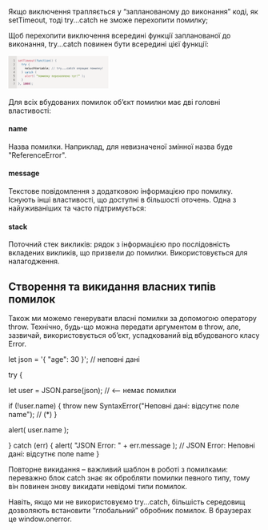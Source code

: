 Якщо виключення трапляється у “запланованому до виконання” коді, як setTimeout, тоді try...catch не зможе перехопити помилку;

Щоб перехопити виключення всередині функції запланованої до виконання, try...catch повинен бути всередині цієї функції:

<img src="img1.png" alt="" width="200">

Для всіх вбудованих помилок об’єкт помилки має дві головні властивості:

#### name
Назва помилки. Наприклад, для невизначеної змінної назва буде "ReferenceError".
#### message
Текстове повідомлення з додатковою інформацією про помилку.
Існують інші властивості, що доступні в більшості оточень. Одна з найуживаніших та часто підтримується:

#### stack
Поточний стек викликів: рядок з інформацією про послідовність вкладених викликів, що призвели до помилки. Використовується для налагодження.

## Створення та викидання власних типів помилок

Також ми можемо генерувати власні помилки за допомогою оператору throw. Технічно, будь-що можна передати аргументом в throw, але, зазвичай, використовується об’єкт, успадкований від вбудованого класу Error. 

let json = '{ "age": 30 }'; // неповні дані

try {

  let user = JSON.parse(json); // <-- немає помилки

  if (!user.name) {
    throw new SyntaxError("Неповні дані: відсутнє поле name"); // (*)
  }

  alert( user.name );

} catch (err) {
  alert( "JSON Error: " + err.message ); // JSON Error: Неповні дані: відсутнє поле name
}

Повторне викидання – важливий шаблон в роботі з помилками: переважно блок catch знає як обробляти помилки певного типу, тому він повинен знову викидати невідомі типи помилок.

Навіть, якщо ми не використовуємо try...catch, більшість середовищ дозволяють встановити “глобальний” обробник помилок. В браузерах це window.onerror.